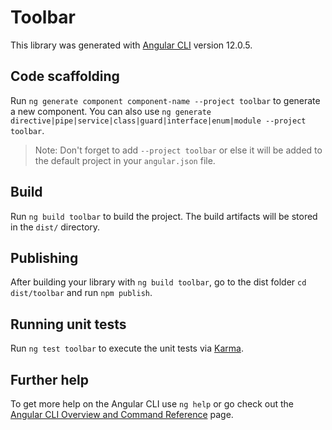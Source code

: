 # Toolbar

This library was generated with [Angular CLI](https://github.com/angular/angular-cli) version 12.0.5.

## Code scaffolding

Run `ng generate component component-name --project toolbar` to generate a new component. You can also use `ng generate directive|pipe|service|class|guard|interface|enum|module --project toolbar`.
> Note: Don't forget to add `--project toolbar` or else it will be added to the default project in your `angular.json` file. 

## Build

Run `ng build toolbar` to build the project. The build artifacts will be stored in the `dist/` directory.

## Publishing

After building your library with `ng build toolbar`, go to the dist folder `cd dist/toolbar` and run `npm publish`.

## Running unit tests

Run `ng test toolbar` to execute the unit tests via [Karma](https://karma-runner.github.io).

## Further help

To get more help on the Angular CLI use `ng help` or go check out the [Angular CLI Overview and Command Reference](https://angular.io/cli) page.
